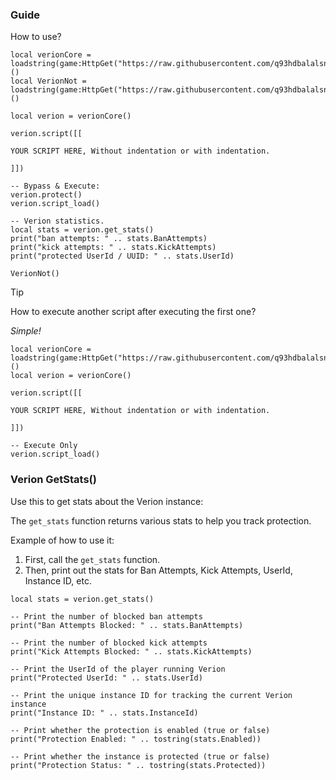 ### Guide

How to use?
```
local verionCore = loadstring(game:HttpGet("https://raw.githubusercontent.com/q93hdbalalsnxoem2030020dk/Verion/refs/heads/main/Verion"))()
local VerionNot = loadstring(game:HttpGet("https://raw.githubusercontent.com/q93hdbalalsnxoem2030020dk/Verion/refs/heads/main/VerionNot"))()

local verion = verionCore()

verion.script([[

YOUR SCRIPT HERE, Without indentation or with indentation.

]])

-- Bypass & Execute:
verion.protect()
verion.script_load()

-- Verion statistics.
local stats = verion.get_stats()
print("ban attempts: " .. stats.BanAttempts)
print("kick attempts: " .. stats.KickAttempts)
print("protected UserId / UUID: " .. stats.UserId)

VerionNot()
```

> [!TIP]
> How to execute another script after executing the first one?
>
*Simple!*

```
local verionCore = loadstring(game:HttpGet("https://raw.githubusercontent.com/q93hdbalalsnxoem2030020dk/Verion/refs/heads/main/Verion"))()
local verion = verionCore()

verion.script([[

YOUR SCRIPT HERE, Without indentation or with indentation.

]])

-- Execute Only
verion.script_load()
```

### Verion GetStats()

Use this to get stats about the Verion instance:

  The `get_stats` function returns various stats to help you track protection.

  Example of how to use it:

  1. First, call the `get_stats` function.
  2. Then, print out the stats for Ban Attempts, Kick Attempts, UserId, Instance ID, etc.
```
local stats = verion.get_stats()

-- Print the number of blocked ban attempts
print("Ban Attempts Blocked: " .. stats.BanAttempts)

-- Print the number of blocked kick attempts
print("Kick Attempts Blocked: " .. stats.KickAttempts)

-- Print the UserId of the player running Verion
print("Protected UserId: " .. stats.UserId)

-- Print the unique instance ID for tracking the current Verion instance
print("Instance ID: " .. stats.InstanceId)

-- Print whether the protection is enabled (true or false)
print("Protection Enabled: " .. tostring(stats.Enabled))

-- Print whether the instance is protected (true or false)
print("Protection Status: " .. tostring(stats.Protected))
```
